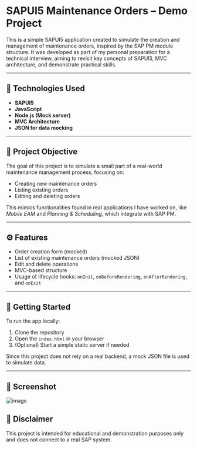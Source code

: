 # SAPUI5 Maintenance Orders – Demo Project

This is a simple SAPUI5 application created to simulate the creation and management of maintenance orders, inspired by the SAP PM module structure. It was developed as part of my personal preparation for a technical interview, aiming to revisit key concepts of SAPUI5, MVC architecture, and demonstrate practical skills.

---

## 🔧 Technologies Used

- **SAPUI5**
- **JavaScript**
- **Node.js (Mock server)**
- **MVC Architecture**
- **JSON for data mocking**

---

## 🎯 Project Objective

The goal of this project is to simulate a small part of a real-world maintenance management process, focusing on:

- Creating new maintenance orders
- Listing existing orders
- Editing and deleting orders

This mimics functionalities found in real applications I have worked on, like *Mobile EAM* and *Planning & Scheduling*, which integrate with SAP PM.

---

## ⚙️ Features

- Order creation form (mocked)
- List of existing maintenance orders (mocked JSON)
- Edit and delete operations
- MVC-based structure
- Usage of lifecycle hooks: `onInit`, `onBeforeRendering`, `onAfterRendering`, and `onExit`

---


## 🚀 Getting Started

To run the app locally:

1. Clone the repository
2. Open the `index.html` in your browser
3. (Optional) Start a simple static server if needed

Since this project does not rely on a real backend, a mock JSON file is used to simulate data.

---

## 📸 Screenshot

![image](https://github.com/user-attachments/assets/da5546ba-3d87-4682-9308-d2cd3c75e3d2)


## 📌 Disclaimer

This project is intended for educational and demonstration purposes only and does not connect to a real SAP system.


